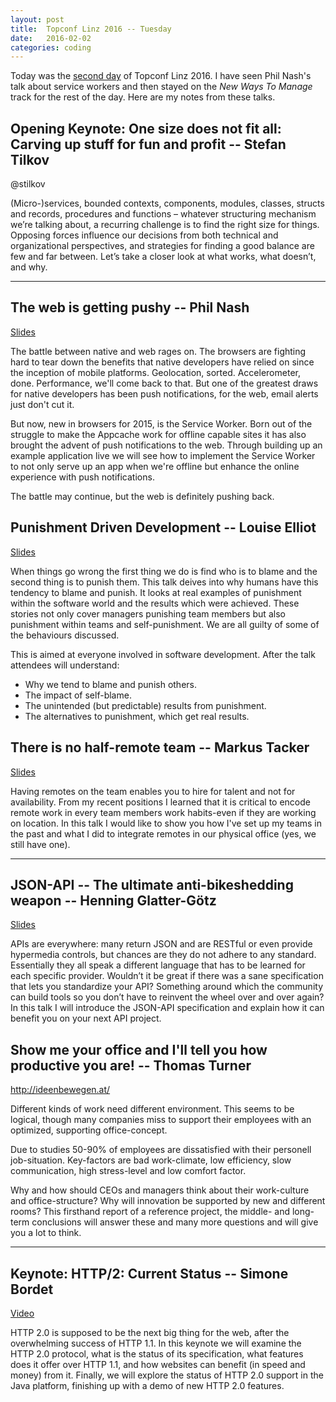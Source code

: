 ```yaml
---
layout: post
title:  Topconf Linz 2016 -- Tuesday
date:   2016-02-02
categories: coding
---
```


Today was the [second day](http://topconf.com/linz-2016/schedule/2016-02-02/) of Topconf Linz 2016. I have seen Phil Nash's talk about service workers and then stayed on the _New Ways To Manage_ track for the rest of the day. Here are my notes from these talks.

## Opening Keynote: One size does not fit all: Carving up stuff for fun and profit -- Stefan Tilkov

@stilkov

(Micro-)services, bounded contexts, components, modules, classes, structs and records, procedures and functions – whatever structuring mechanism we’re talking about, a recurring challenge is to find the right size for things. Opposing forces influence our decisions from both technical and organizational perspectives, and strategies for finding a good balance are few and far between. Let’s take a closer look at what works, what doesn’t, and why.

---

## The web is getting pushy -- Phil Nash

[Slides](https://speakerdeck.com/philnash/the-web-is-getting-pushy-topconf-linz)

The battle between native and web rages on. The browsers are fighting hard to tear down the benefits that native developers have relied on since the inception of mobile platforms. Geolocation, sorted. Accelerometer, done. Performance, we'll come back to that. But one of the greatest draws for native developers has been push notifications, for the web, email alerts just don't cut it.

But now, new in browsers for 2015, is the Service Worker. Born out of the struggle to make the Appcache work for offline capable sites it has also brought the advent of push notifications to the web. Through building up an example application live we will see how to implement the Service Worker to not only serve up an app when we're offline but enhance the online experience with push notifications.

The battle may continue, but the web is definitely pushing back.

## Punishment Driven Development -- Louise Elliot

[Slides](http://de.slideshare.net/IvanaTerrorBull/punishment-driven-development)

When things go wrong the first thing we do is find who is to blame and the second thing is to punish them. This talk deives into why humans have this tendency to blame and punish. It looks at real examples of punishment within the software world and the results which were achieved. These stories not only cover managers punishing team members but also punishment within teams and self-punishment. We are all guilty of some of the behaviours discussed.

This is aimed at everyone involved in software development. After the talk attendees will understand:

- Why we tend to blame and punish others.
- The impact of self-blame.
- The unintended (but predictable) results from punishment.
- The alternatives to punishment, which get real results.

## There is no half-remote team -- Markus Tacker

[Slides](https://docs.google.com/presentation/d/1wOsTthhK1rgmSYl6ZChHzSTD3hkMjmlkfZKnlgQtU94)

Having remotes on the team enables you to hire for talent and not for availability. From my recent positions I learned that it is critical to encode remote work in every team members work habits-even if they are working on location. In this talk I would like to show you how I've set up my teams in the past and what I did to integrate remotes in our physical office (yes, we still have one).

---

## JSON-API -- The ultimate anti-bikeshedding weapon -- Henning Glatter-Götz

[Slides](https://speakerdeck.com/hglattergotz/how-json-api-can-bring-sanity-to-your-php-apis)

APIs are everywhere: many return JSON and are RESTful or even provide hypermedia controls, but chances are they do not adhere to any standard. Essentially they all speak a different language that has to be learned for each specific provider. Wouldn’t it be great if there was a sane specification that lets you standardize your API? Something around which the community can build tools so you don’t have to reinvent the wheel over and over again? In this talk I will introduce the JSON-API specification and explain how it can benefit you on your next API project.

## Show me your office and I'll tell you how productive you are! -- Thomas Turner

http://ideenbewegen.at/

Different kinds of work need different environment. This seems to be logical, though many companies miss to support their employees with an optimized, supporting office-concept.

Due to studies 50-90% of employees are dissatisfied with their personell job-situation. Key-factors are bad work-climate, low efficiency, slow communication, high stress-level and low comfort factor.

Why and how should CEOs and managers think about their work-culture and office-structure? Why will innovation be supported by new and different rooms? This firsthand report of a reference project, the middle- and long-term conclusions will answer these and many more questions and will give you a lot to think.

---

## Keynote: HTTP/2: Current Status -- Simone Bordet

[Video](https://www.youtube.com/watch?v=QpLtBftqM04)

HTTP 2.0 is supposed to be the next big thing for the web, after the overwhelming success of HTTP 1.1. In this keynote we will examine the HTTP 2.0 protocol, what is the status of its specification, what features does it offer over HTTP 1.1, and how websites can benefit (in speed and money) from it. Finally, we will explore the status of HTTP 2.0 support in the Java platform, finishing up with a demo of new HTTP 2.0 features.
